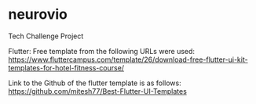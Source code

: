 # neurovio
Tech Challenge Project


Flutter:
Free template from the following URLs were used:
https://www.fluttercampus.com/template/26/download-free-flutter-ui-kit-templates-for-hotel-fitness-course/

Link to the Github of the flutter template is as follows:
https://github.com/mitesh77/Best-Flutter-UI-Templates
